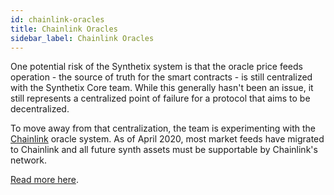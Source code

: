 ```yaml
---
id: chainlink-oracles
title: Chainlink Oracles
sidebar_label: Chainlink Oracles
---
```


One potential risk of the Synthetix system is that the oracle price feeds operation - the source of truth for the smart contracts - is still centralized with the Synthetix Core team. While this generally hasn't been an issue, it still represents a centralized point of failure for a protocol that aims to be decentralized.

To move away from that centralization, the team is experimenting with the <a href="https://chain.link/" class="link" target="_blank">Chainlink</a> oracle system. As of April 2020, most market feeds have migrated to Chainlink and all future synth assets must be supportable by Chainlink's network.

<a href="https://github.com/Synthetixio/synthetix/issues/293" class="link" target="_blank">Read more here</a>.
